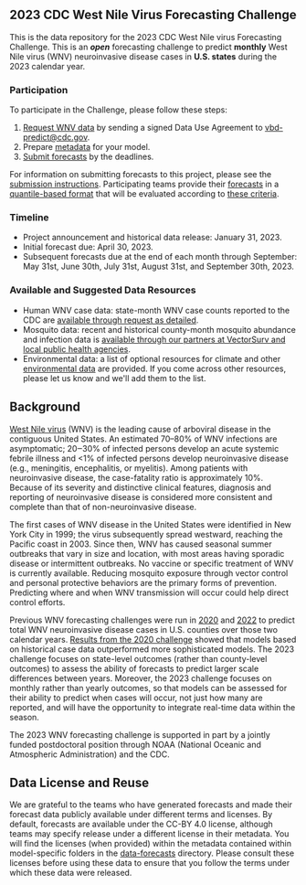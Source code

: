 ## 2023 CDC West Nile Virus Forecasting Challenge

This is the data repository for the 2023 CDC West Nile virus Forecasting Challenge. This is an _**open**_ forecasting challenge to predict **monthly** West Nile virus (WNV) neuroinvasive disease cases in **U.S. states** during the 2023 calendar year.

### Participation
To participate in the Challenge, please follow these steps:
1. [Request WNV data](Data-Human.md) by sending a signed Data Use Agreement to <vbd-predict@cdc.gov>.
2. Prepare [metadata](Forecast-Submission.md#Data-formatting) for your model.
3. [Submit forecasts](Forecast-Submission.md#Making-a-submission) by the deadlines.

For information on submitting forecasts to this project, please see the [submission instructions](Forecast-Submission.md). Participating teams provide their [forecasts](data-forecasts/) in a [quantile-based format](Forecast-Submission.md#Data-formatting) that will be evaluated according to [these criteria](Evaluation.md). 

### Timeline
- Project announcement and historical data release: January 31, 2023.
- Initial forecast due: April 30, 2023.
- Subsequent forecasts due at the end of each month through September: May 31st, June 30th, July 31st, August 31st, and September 30th, 2023.

### Available and Suggested Data Resources
- Human WNV case data: state-month WNV case counts reported to the CDC are [available through request as detailed](Data-Human.md).
- Mosquito data: recent and historical county-month mosquito abundance and infection data is [available through our partners at VectorSurv and local public health agencies](Data-Mosquito.md).
- Environmental data: a list of optional resources for climate and other [environmental data](Data-Environmental.md) are provided. If you come across other resources, please let us know and we'll add them to the list.

## Background
[West Nile virus](https://www.cdc.gov/westnile/index.html) (WNV) is the leading cause of arboviral disease in the contiguous United States. An estimated 70–80% of WNV infections are asymptomatic; 20‒30% of infected persons develop an acute systemic febrile illness and <1% of infected persons develop neuroinvasive disease (e.g., meningitis, encephalitis, or myelitis). Among patients with neuroinvasive disease, the case-fatality ratio is approximately 10%. Because of its severity and distinctive clinical features, diagnosis and reporting of neuroinvasive disease is considered more consistent and complete than that of non-neuroinvasive disease.

The first cases of WNV disease in the United States were identified in New York City in 1999; the virus subsequently spread westward, reaching the Pacific coast in 2003. Since then, WNV has caused seasonal summer outbreaks that vary in size and location, with most areas having sporadic disease or intermittent outbreaks. No vaccine or specific treatment of WNV is currently available. Reducing mosquito exposure through vector control and personal protective behaviors are the primary forms of prevention. Predicting where and when WNV transmission will occur could help direct control efforts.

Previous WNV forecasting challenges were run in [2020](https://github.com/cdcepi/WNV-forecast-project-2020) and [2022](https://github.com/cdcepi/WNV-forecast-data-2022) to predict total WNV neuroinvasive disease cases in U.S. counties over those two calendar years. [Results from the 2020 challenge](https://parasitesandvectors.biomedcentral.com/articles/10.1186/s13071-022-05630-y) showed that models based on historical case data outperformed more sophisticated models. The 2023 challenge focuses on state-level outcomes (rather than county-level outcomes) to assess the ability of forecasts to predict larger scale differences between years. Moreover, the 2023 challenge focuses on monthly rather than yearly outcomes, so that models can be assessed for their ability to predict when cases will occur, not just how many are reported, and will have the opportunity to integrate real-time data within the season. 

The 2023 WNV forecasting challenge is supported in part by a jointly funded postdoctoral position through NOAA (National Oceanic and Atmospheric Administration) and the CDC.

## Data License and Reuse
We are grateful to the teams who have generated forecasts and made their forecast data publicly available under different terms and licenses. By default, forecasts are available under the CC-BY 4.0 license, although teams may specify release under a different license in their metadata. You will find the licenses (when provided) within the metadata contained within model-specific folders in the [data-forecasts](data-forecasts/) directory. Please consult these licenses before using these data to ensure that you follow the terms under which these data were released.

